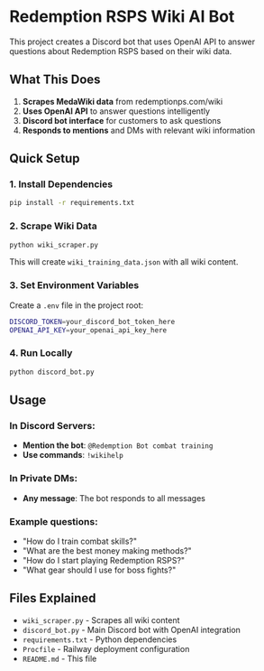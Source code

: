 # Redemption RSPS Wiki AI Bot

This project creates a Discord bot that uses OpenAI API to answer questions about Redemption RSPS based on their wiki data.

## What This Does

1. **Scrapes MedaWiki data** from redemptionps.com/wiki
2. **Uses OpenAI API** to answer questions intelligently
3. **Discord bot interface** for customers to ask questions
4. **Responds to mentions** and DMs with relevant wiki information

## Quick Setup

### 1. Install Dependencies
```bash
pip install -r requirements.txt
```

### 2. Scrape Wiki Data
```bash
python wiki_scraper.py
```
This will create `wiki_training_data.json` with all wiki content.

### 3. Set Environment Variables
Create a `.env` file in the project root:
```bash
DISCORD_TOKEN=your_discord_bot_token_here
OPENAI_API_KEY=your_openai_api_key_here
```

### 4. Run Locally
```bash
python discord_bot.py
```

## Usage

### In Discord Servers:
- **Mention the bot**: `@Redemption Bot combat training`
- **Use commands**: `!wikihelp`

### In Private DMs:
- **Any message**: The bot responds to all messages

### Example questions:
- "How do I train combat skills?"
- "What are the best money making methods?"
- "How do I start playing Redemption RSPS?"
- "What gear should I use for boss fights?"

## Files Explained

- `wiki_scraper.py` - Scrapes all wiki content
- `discord_bot.py` - Main Discord bot with OpenAI integration
- `requirements.txt` - Python dependencies
- `Procfile` - Railway deployment configuration
- `README.md` - This file
